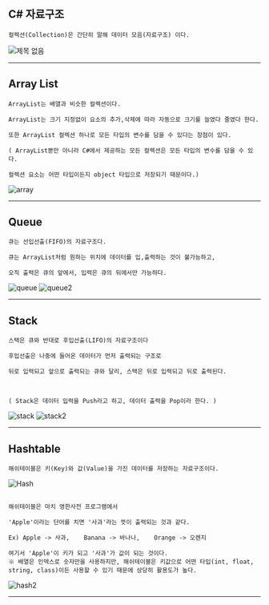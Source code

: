 ## C# 자료구조

```
컬렉션(Collection)은 간단히 말해 데이터 모음(자료구조) 이다.
```
![제목 없음](https://user-images.githubusercontent.com/49777498/58000059-958a3000-7b12-11e9-9766-23f18785026a.png)


---

## Array List
```
ArrayList는 배열과 비슷한 컬렉션이다.

ArrayList는 크기 지정없이 요소의 추가,삭제에 따라 자동으로 크기를 늘였다 줄였다 한다.

또한 ArrayList 컬렉션 하나로 모든 타입의 변수를 담을 수 있다는 장점이 있다.

( ArrayList뿐만 아니라 C#에서 제공하는 모든 컬렉션은 모든 타입의 변수를 담을 수 있다.

컬렉션 요소는 어떤 타입이든지 object 타입으로 저장되기 때문이다.)

```
![array](https://user-images.githubusercontent.com/49777498/57999863-e6e5ef80-7b11-11e9-9df3-608ea7c1f7e6.png)

---

## Queue
```
큐는 선입선출(FIFO)의 자료구조다.

큐는 ArrayList처럼 원하는 위치에 데이터를 입,출력하는 것이 불가능하고, 

오직 출력은 큐의 앞에서, 입력은 큐의 뒤에서만 가능하다.

```
![queue](https://user-images.githubusercontent.com/49777498/58000067-a33fb580-7b12-11e9-8803-b42eb3baa285.png)
![queue2](https://user-images.githubusercontent.com/49777498/58000068-a33fb580-7b12-11e9-84af-e77756c30bbe.png)

---

## Stack
```
스택은 큐와 반대로 후입선출(LIFO)의 자료구조이다

후입선출은 나중에 들어온 데이터가 먼저 출력되는 구조로 

뒤로 입력되고 앞으로 출력되는 큐와 달리, 스택은 뒤로 입력되고 뒤로 출력된다.



( Stack은 데이터 입력을 Push라고 하고, 데이터 출력을 Pop이라 한다. )

```
![stack](https://user-images.githubusercontent.com/49777498/58000080-ad61b400-7b12-11e9-8fab-86954f8e111d.png)
![stack2](https://user-images.githubusercontent.com/49777498/58000079-acc91d80-7b12-11e9-9646-3c7d47bcd648.png)

---

## Hashtable
```
해쉬테이블은 키(Key)와 값(Value)을 가진 데이터를 저장하는 자료구조이다.

```
![Hash](https://user-images.githubusercontent.com/49777498/58000477-d46cb580-7b13-11e9-92c4-1024e97b3574.png)
```

해쉬테이블은 마치 영한사전 프로그램에서 

'Apple'이라는 단어를 치면 '사과'라는 뜻이 출력되는 것과 같다.

Ex) Apple -> 사과,    Banana -> 바나나,    Orange -> 오렌지

여기서 'Apple'이 키가 되고 '사과'가 값이 되는 것이다.
※ 배열은 인덱스로 숫자만을 사용하지만, 해쉬테이블은 키값으로 어떤 타입(int, float, string, class)이든 사용할 수 있기 때문에 상당히 활용도가 높다.
```
![hash2](https://user-images.githubusercontent.com/49777498/58000479-d6367900-7b13-11e9-86fc-b0b3d393a175.png)


---
